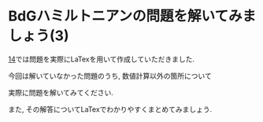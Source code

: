 # BdGハミルトニアンの問題を解いてみましょう(3)

[14](./../14/)では問題を実際にLaTexを用いて作成していただきました.

今回は解いていなかった問題のうち, 数値計算以外の箇所について

実際に問題を解いてみてください.

また, その解答についてLaTexでわかりやすくまとめてみましょう.

